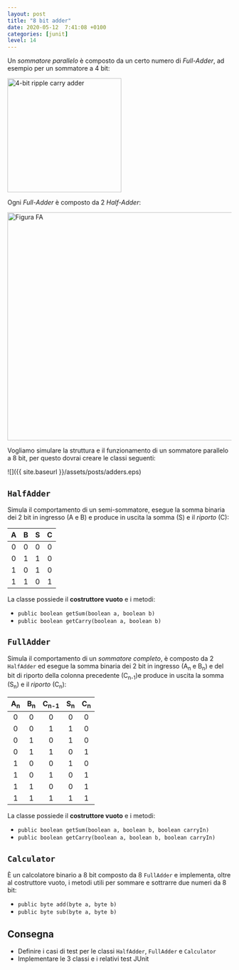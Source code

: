 ```yaml
---
layout: post
title: "8 bit adder"
date: 2020-05-12  7:41:08 +0100
categories: [junit]
level: 14
---
```


Un *sommatore parallelo* è composto da un certo numero di *Full-Adder*, ad esempio per un sommatore a 4 bit:

<a title="en:User:Cburnett / CC BY-SA (http://creativecommons.org/licenses/by-sa/3.0/)" href="https://commons.wikimedia.org/wiki/File:4-bit_ripple_carry_adder.svg"><img width="256" alt="4-bit ripple carry adder" src="https://upload.wikimedia.org/wikipedia/commons/thumb/5/5d/4-bit_ripple_carry_adder.svg/256px-4-bit_ripple_carry_adder.svg.png"></a>


Ogni *Full-Adder* è composto da 2 *Half-Adder*:

<a title="The original uploader was Romanom at Italian Wikipedia. / CC BY-SA (http://creativecommons.org/licenses/by-sa/3.0/)" href="https://commons.wikimedia.org/wiki/File:Figura_FA.jpg"><img width="512" alt="Figura FA" src="https://upload.wikimedia.org/wikipedia/commons/thumb/4/40/Figura_FA.jpg/512px-Figura_FA.jpg"></a>

Vogliamo simulare la struttura e il funzionamento di un sommatore parallelo a 8 bit, per questo dovrai creare le classi seguenti:

![]({{ site.baseurl }}/assets/posts/adders.eps)

## `HalfAdder`

Simula il comportamento di un semi-sommatore, esegue la somma binaria dei 2 bit in ingresso (A e B) e produce in uscita la somma (S) e il *riporto* (C):

| A    | B    |S     |C     |
|:----:|:----:|:----:|:----:|
| 0 | 0 | 0 | 0 |
| 0 | 1 | 1 | 0 | 
| 1 | 0 | 1 | 0 |
| 1 | 1 | 0 | 1 |

La classe possiede il **costruttore vuoto** e i metodi:

- `public boolean getSum(boolean a, boolean b)`
- `public boolean getCarry(boolean a, boolean b)`



## `FullAdder`


Simula il comportamento di un *sommatore completo*, è composto da 2 `HalfAdder` ed esegue la somma binaria dei 2 bit in ingresso (A<sub>n</sub> e B<sub>n</sub>) e del bit di riporto della colonna precedente (C<sub>n-1</sub>)e produce in uscita la somma (S<sub>n</sub>) e il *riporto* (C<sub>n</sub>):

| A<sub>n</sub>| B<sub>n</sub>|C<sub>n-1</sub>|S<sub>n</sub>|C<sub>n</sub>|
|:----:|:----:|:----:|:----:|:----:|
| 0 | 0 | 0 | 0 | 0 |
| 0 | 0 | 1 | 1 | 0 |
| 0 | 1 | 0 | 1 | 0 |
| 0 | 1 | 1 | 0 | 1 |
| 1 | 0 | 0 | 1 | 0 |
| 1 | 0 | 1 | 0 | 1 |
| 1 | 1 | 0 | 0 | 1 |
| 1 | 1 | 1 | 1 | 1 |

La classe possiede il **costruttore vuoto** e i metodi:

- `public boolean getSum(boolean a, boolean b, boolean carryIn)`
- `public boolean getCarry(boolean a, boolean b, boolean carryIn)`


## `Calculator`

È un calcolatore binario a 8 bit composto da 8 `FullAdder` e implementa, oltre al costruttore vuoto, i metodi utili per sommare e sottrarre due numeri da 8 bit:

- `public byte add(byte a, byte b)`
- `public byte sub(byte a, byte b)`

## Consegna

- Definire i casi di test per le classi `HalfAdder`, `FullAdder` e `Calculator`
- Implementare le 3 classi e i relativi test JUnit
